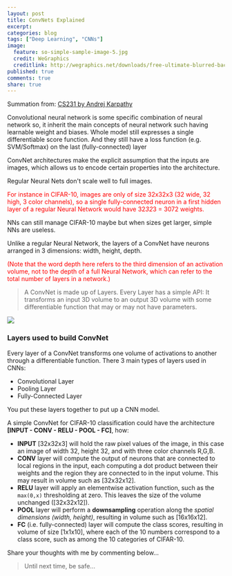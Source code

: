 ```yaml
---
layout: post
title: ConvNets Explained
excerpt:
categories: blog
tags: ["Deep Learning", "CNNs"]
image:
  feature: so-simple-sample-image-5.jpg
  credit: WeGraphics
  creditlink: http://wegraphics.net/downloads/free-ultimate-blurred-background-pack/
published: true
comments: true
share: true
---
```


Summation from: [CS231 by Andrej Karpathy](http://cs231n.github.io/convolutional-networks/)

Convolutional neural network is some specific combination of neural network so, it inherit the main concepts of neural network such having learnable weight and biases. Whole model still expresses a single differentiable score function. And they still have a loss function (e.g. SVM/Softmax) on the last (fully-connected) layer

ConvNet architectures make the explicit assumption that the inputs are images, which allows us to encode certain properties into the architecture.

Regular Neural Nets don't scale well to full images. <p style=color:red>For instance in CIFAR-10, images are only of size 32x32x3 (32 wide, 32 high, 3 color channels), so a single fully-connected neuron in a first hidden layer of a regular Neural Network would have 32*32*3 = 3072 weights.</p> NNs can still manage CIFAR-10 maybe but when sizes get larger, simple NNs are useless.  

Unlike a regular Neural Network, the layers of a ConvNet have neurons arranged in 3 dimensions: width, height, depth. <p style=color:red>(Note that the word depth here refers to the third dimension of an activation volume, not to the depth of a full Neural Network, which can refer to the total number of layers in a network.)</p>

> A ConvNet is made up of Layers. Every Layer has a simple API: It transforms an input 3D volume to an output 3D volume with some differentiable function that may or may not have parameters.

<img src="http://cs231n.github.io/assets/cnn/cnn.jpeg">

### Layers used to build ConvNet
Every layer of a ConvNet transforms one volume of activations to another through a differentiable function. There 3 main types of layers used in CNNs:

- Convolutional Layer
- Pooling Layer
- Fully-Connected Layer

You put these layers together to put up a CNN model.

A simple ConvNet for CIFAR-10 classification could have the architecture __[INPUT - CONV - RELU - POOL - FC]__, how:

- __INPUT__ [32x32x3] will hold the raw pixel values of the image, in this case an image of width 32, height 32, and with three color channels R,G,B.
- __CONV__ layer will compute the output of neurons that are connected to local regions in the input, each computing a dot product between their weights and the region they are connected to in the input volume. This may result in volume such as [32x32x12].
- __RELU__ layer will apply an elementwise activation function, such as the ```max(0,x)``` thresholding at zero. This leaves the size of the volume unchanged ([32x32x12]).
- __POOL__ layer will perform a __downsampling__ operation along the _spatial dimensions (width, height)_, resulting in volume such as [16x16x12].
- __FC__ (i.e. fully-connected) layer will compute the class scores, resulting in volume of size [1x1x10], where each of the 10 numbers correspond to a class score, such as among the 10 categories of CIFAR-10.


Share your thoughts with me by commenting below...

> Until next time, be safe...
